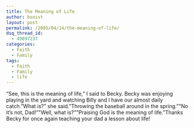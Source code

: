 ```yaml
---
title: The Meaning of Life
author: bsoist
layout: post
permalink: /2005/04/14/the-meaning-of-life/
dsq_thread_id:
  - 49897237
categories:
  - Faith
  - Family
tags:
  - Faith
  - Family
  - life
---
```

&#8220;See, this is the meaning of life,&#8221; I said to Becky. Becky was enjoying playing in the yard and watching Billy and I have our almost daily catch.&#8221;What is?&#8221; she said.&#8221;Throwing the baseball around in the spring.&#8221;"No it&#8217;s not, Dad!&#8221;"Well, what is?&#8221;"Praising God is the meaning of life.&#8221;Thanks Becky for once again teaching your dad a lesson about life!